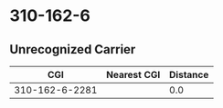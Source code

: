 # 310-162-6
## Unrecognized Carrier


| CGI | Nearest CGI | Distance |
|-----|-------------|----------|
| 310-162-6-2281 |  | 0.0 |

